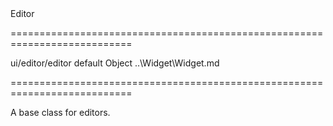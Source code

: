 <!--id-->Editor<!--/id-->
===========================================================================
<!--hidden--><!--/hidden-->
<!--module-->ui/editor/editor<!--/module-->
<!--export-->default<!--/export-->
<!--type-->Object<!--/type-->
<!--inherits-->..\Widget\Widget.md<!--/inherits-->
===========================================================================

<!--shortDescription-->
A base class for editors.
<!--/shortDescription-->

<!--fullDescription-->

<!--/fullDescription-->